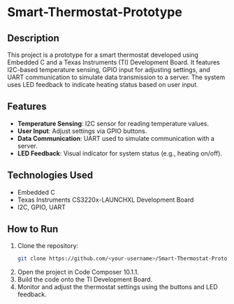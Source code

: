 # Smart-Thermostat-Prototype

## Description
This project is a prototype for a smart thermostat developed using Embedded C and a Texas Instruments (TI) Development Board. It features I2C-based temperature sensing, GPIO input for adjusting settings, and UART communication to simulate data transmission to a server. The system uses LED feedback to indicate heating status based on user input.

## Features
- **Temperature Sensing**: I2C sensor for reading temperature values.
- **User Input**: Adjust settings via GPIO buttons.
- **Data Communication**: UART used to simulate communication with a server.
- **LED Feedback**: Visual indicator for system status (e.g., heating on/off).

## Technologies Used
- Embedded C
- Texas Instruments CS3220x-LAUNCHXL Development Board
- I2C, GPIO, UART

## How to Run
1. Clone the repository:
   ```bash
   git clone https://github.com/<your-username>/Smart-Thermostat-Prototype.git
2. Open the project in Code Composer 10.1.1.
3. Build the code onto the TI Development Board.
4. Monitor and adjust the thermostat settings using the buttons and LED feedback.
